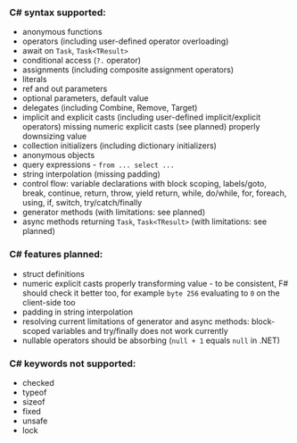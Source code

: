 ### C# syntax supported:

* anonymous functions
* operators (including user-defined operator overloading)
* await on `Task`, `Task<TResult>`
* conditional access (`?.` operator)
* assignments (including composite assignment operators)
* literals
* ref and out parameters
* optional parameters, default value
* delegates (including Combine, Remove, Target)
* implicit and explicit casts (including user-defined implicit/explicit operators) missing numeric explicit casts (see planned) properly downsizing value
* collection initializers (including dictionary initializers)
* anonymous objects
* query expressions - `from ... select ...`
* string interpolation (missing padding)
* control flow: variable declarations with block scoping, labels/goto, break, continue, return, throw, yield return, while, do/while, for, foreach, using, if, switch, try/catch/finally
* generator methods (with limitations: see planned)
* async methods returning `Task`, `Task<TResult>` (with limitations: see planned)

### C# features planned:
* struct definitions
* numeric explicit casts properly transforming value - to be consistent, F# should check it better too, for example `byte 256` evaluating to `0` on the client-side too
* padding in string interpolation
* resolving current limitations of generator and async methods: block-scoped variables and try/finally does not work currently
* nullable operators should be absorbing (`null + 1` equals `null` in .NET)

### C# keywords not supported:

* checked
* typeof
* sizeof
* fixed
* unsafe
* lock